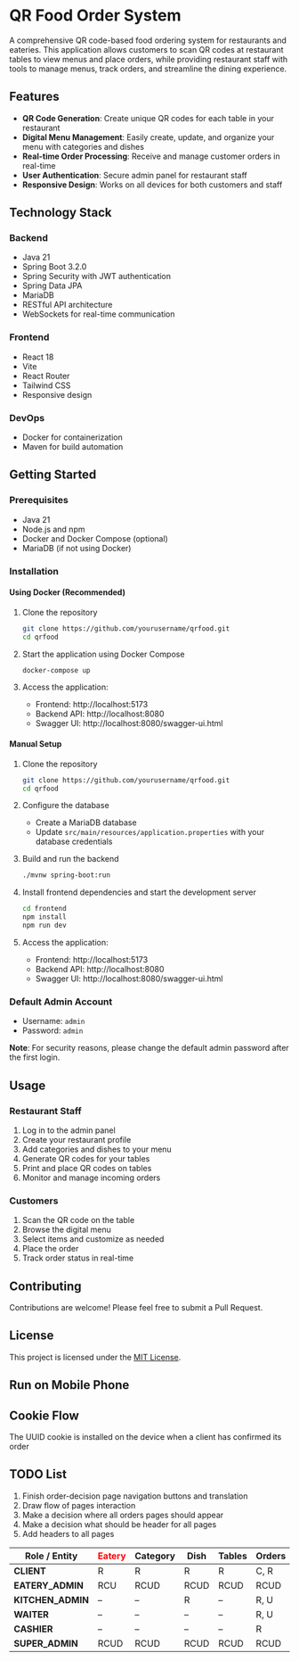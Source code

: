 # QR Food Order System

A comprehensive QR code-based food ordering system for restaurants and eateries. This application allows customers to scan QR codes at restaurant tables to view menus and place orders, while providing restaurant staff with tools to manage menus, track orders, and streamline the dining experience.

## Features

- **QR Code Generation**: Create unique QR codes for each table in your restaurant
- **Digital Menu Management**: Easily create, update, and organize your menu with categories and dishes
- **Real-time Order Processing**: Receive and manage customer orders in real-time
- **User Authentication**: Secure admin panel for restaurant staff
- **Responsive Design**: Works on all devices for both customers and staff

## Technology Stack

### Backend
- Java 21
- Spring Boot 3.2.0
- Spring Security with JWT authentication
- Spring Data JPA
- MariaDB
- RESTful API architecture
- WebSockets for real-time communication

### Frontend
- React 18
- Vite
- React Router
- Tailwind CSS
- Responsive design

### DevOps
- Docker for containerization
- Maven for build automation

## Getting Started

### Prerequisites
- Java 21
- Node.js and npm
- Docker and Docker Compose (optional)
- MariaDB (if not using Docker)

### Installation

#### Using Docker (Recommended)
1. Clone the repository
   ```bash
   git clone https://github.com/yourusername/qrfood.git
   cd qrfood
   ```

2. Start the application using Docker Compose
   ```bash
   docker-compose up
   ```

3. Access the application:
   - Frontend: http://localhost:5173
   - Backend API: http://localhost:8080
   - Swagger UI: http://localhost:8080/swagger-ui.html

#### Manual Setup
1. Clone the repository
   ```bash
   git clone https://github.com/yourusername/qrfood.git
   cd qrfood
   ```

2. Configure the database
   - Create a MariaDB database
   - Update `src/main/resources/application.properties` with your database credentials

3. Build and run the backend
   ```bash
   ./mvnw spring-boot:run
   ```

4. Install frontend dependencies and start the development server
   ```bash
   cd frontend
   npm install
   npm run dev
   ```

5. Access the application:
   - Frontend: http://localhost:5173
   - Backend API: http://localhost:8080
   - Swagger UI: http://localhost:8080/swagger-ui.html

### Default Admin Account
- Username: `admin`
- Password: `admin`

**Note**: For security reasons, please change the default admin password after the first login.

## Usage
 
### Restaurant Staff
1. Log in to the admin panel
2. Create your restaurant profile
3. Add categories and dishes to your menu
4. Generate QR codes for your tables
5. Print and place QR codes on tables
6. Monitor and manage incoming orders

### Customers
1. Scan the QR code on the table
2. Browse the digital menu
3. Select items and customize as needed
4. Place the order
5. Track order status in real-time

## Contributing
Contributions are welcome! Please feel free to submit a Pull Request.

## License
This project is licensed under the [MIT License](LICENSE).

## Run on Mobile Phone

## Cookie Flow
The UUID cookie is installed on the device when a client has confirmed its order 
 
## TODO List
1. Finish order-decision page navigation buttons and translation
2. Draw flow of pages interaction
3. Make a decision where all orders pages should appear
4. Make a decision what should be header for all pages
5. Add headers to all pages




| Role / Entity      | <span style="color:red"> Eatery</span> | Category | Dish | Tables | Orders | Users | Receipts |
|--------------------|----------------------------------------|----------|------|--------|--------|-------|----------|
| **CLIENT**         | R                                      | R        | R    | R      | C, R   | –     | R        |
| **EATERY\_ADMIN**  | RCU                                    | RCUD     | RCUD | RCUD   | RCUD   | RCUD  | R        |
| **KITCHEN\_ADMIN** | –                                      | –        | R    | –      | R, U   | –     | –        |
| **WAITER**         | –                                      | –        | –    | –      | R, U   | –     | –        |
| **CASHIER**        | –                                      | –        | –    | –      | R      | –     | R, U     |
| **SUPER_ADMIN**    | RCUD                                   | RCUD     | RCUD | RCUD   | RCUD   | RCUD  | RCUD     |
